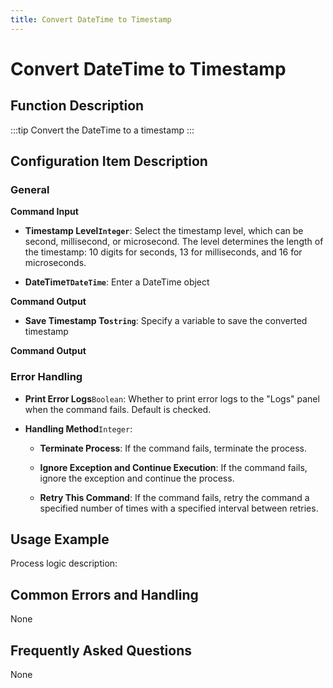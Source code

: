 ```yaml
---
title: Convert DateTime to Timestamp
---
```


# Convert DateTime to Timestamp

## Function Description

:::tip 
Convert the DateTime to a timestamp
:::

## Configuration Item Description

### General

**Command Input**

- **Timestamp Level`Integer`**: Select the timestamp level, which can be second, millisecond, or microsecond. The level determines the length of the timestamp: 10 digits for seconds, 13 for milliseconds, and 16 for microseconds.

- **DateTime`TDateTime`**: Enter a DateTime object


**Command Output**

- **Save Timestamp To`string`**: Specify a variable to save the converted timestamp


**Command Output**

### Error Handling

- **Print Error Logs**`Boolean`: Whether to print error logs to the "Logs" panel when the command fails. Default is checked. 

- **Handling Method**`Integer`:

    - **Terminate Process**: If the command fails, terminate the process.

    - **Ignore Exception and Continue Execution**: If the command fails, ignore the exception and continue the process.

    - **Retry This Command**: If the command fails, retry the command a specified number of times with a specified interval between retries.

## Usage Example

Process logic description:

## Common Errors and Handling

None

## Frequently Asked Questions

None

